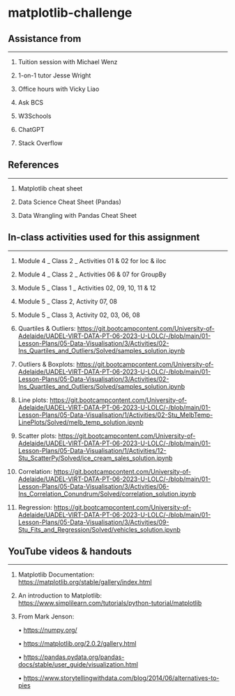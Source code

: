 # matplotlib-challenge

## Assistance from
------------------
1. Tuition session with Michael Wenz

2. 1-on-1 tutor Jesse Wright

3. Office hours with Vicky Liao

4. Ask BCS

5. W3Schools

7. ChatGPT

8. Stack Overflow


## References
-------------

1.  Matplotlib cheat sheet

2.  Data Science Cheat Sheet (Pandas)

3.  Data Wrangling with Pandas Cheat Sheet	


## In-class activities used for this assignment
-----------------------------------------------

1.	Module 4 _ Class 2 _ Activities	01 & 02 for loc & iloc

2.	Module 4 _ Class 2 _ Activities	06 & 07 for GroupBy

3.	Module 5 _ Class 1 _ Activities 02, 09, 10, 11 & 12

4.	Module 5 _ Class 2, Activity 07, 08

5.	Module 5 _ Class 3, Activity 02, 03, 06, 08

6.	Quartiles & Outliers:	https://git.bootcampcontent.com/University-of-Adelaide/UADEL-VIRT-DATA-PT-06-2023-U-LOLC/-/blob/main/01-Lesson-Plans/05-Data-Visualisation/3/Activities/02-Ins_Quartiles_and_Outliers/Solved/samples_solution.ipynb

7.	Outliers & Boxplots:	https://git.bootcampcontent.com/University-of-Adelaide/UADEL-VIRT-DATA-PT-06-2023-U-LOLC/-/blob/main/01-Lesson-Plans/05-Data-Visualisation/3/Activities/02-Ins_Quartiles_and_Outliers/Solved/samples_solution.ipynb

8.	Line plots:	https://git.bootcampcontent.com/University-of-Adelaide/UADEL-VIRT-DATA-PT-06-2023-U-LOLC/-/blob/main/01-Lesson-Plans/05-Data-Visualisation/1/Activities/02-Stu_MelbTemp-LinePlots/Solved/melb_temp_solution.ipynb

9.	Scatter plots:	https://git.bootcampcontent.com/University-of-Adelaide/UADEL-VIRT-DATA-PT-06-2023-U-LOLC/-/blob/main/01-Lesson-Plans/05-Data-Visualisation/1/Activities/12-Stu_ScatterPy/Solved/ice_cream_sales_solution.ipynb

10.	Correlation:	https://git.bootcampcontent.com/University-of-Adelaide/UADEL-VIRT-DATA-PT-06-2023-U-LOLC/-/blob/main/01-Lesson-Plans/05-Data-Visualisation/3/Activities/06-Ins_Correlation_Conundrum/Solved/correlation_solution.ipynb

11.	Regression:	https://git.bootcampcontent.com/University-of-Adelaide/UADEL-VIRT-DATA-PT-06-2023-U-LOLC/-/blob/main/01-Lesson-Plans/05-Data-Visualisation/3/Activities/09-Stu_Fits_and_Regression/Solved/vehicles_solution.ipynb


## YouTube videos & handouts
---------------------------

1.  Matplotlib Documentation:	https://matplotlib.org/stable/gallery/index.html

2.  An introduction to Matplotlib:	https://www.simplilearn.com/tutorials/python-tutorial/matplotlib

3.  From Mark Jenson:
   
    •	https://numpy.org/

    •	https://matplotlib.org/2.0.2/gallery.html

    •	https://pandas.pydata.org/pandas-docs/stable/user_guide/visualization.html

    •	https://www.storytellingwithdata.com/blog/2014/06/alternatives-to-pies




